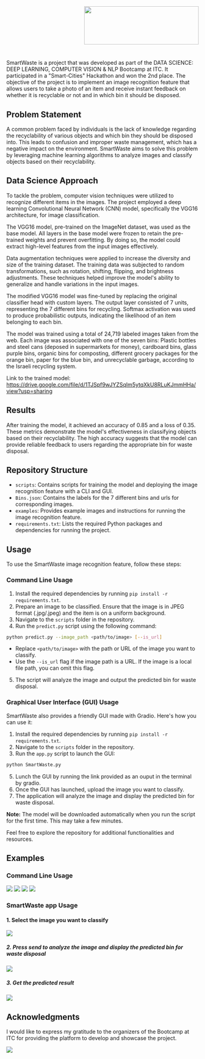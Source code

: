 <div style="text-align:right">
    <img src="examples/logo.svg" width="300" height="100">
</div>  

#
SmartWaste is a project that was developed as part of the DATA SCIENCE: DEEP LEARNING, COMPUTER VISION & NLP Bootcamp at ITC. It participated in a "Smart-Cities" Hackathon and won the 2nd place. The objective of the project is to implement an image recognition feature that allows users to take a photo of an item and receive instant feedback on whether it is recyclable or not and in which bin it should be disposed.

## Problem Statement

A common problem faced by individuals is the lack of knowledge regarding the recyclability of various objects and which bin they should be disposed into. This leads to confusion and improper waste management, which has a negative impact on the environment. SmartWaste aims to solve this problem by leveraging machine learning algorithms to analyze images and classify objects based on their recyclability.

## Data Science Approach

To tackle the problem, computer vision techniques were utilized to recognize different items in the images. The project employed a deep learning Convolutional Neural Network (CNN) model, specifically the VGG16 architecture, for image classification.

The VGG16 model, pre-trained on the ImageNet dataset, was used as the base model. All layers in the base model were frozen to retain the pre-trained weights and prevent overfitting. By doing so, the model could extract high-level features from the input images effectively.

Data augmentation techniques were applied to increase the diversity and size of the training dataset. The training data was subjected to random transformations, such as rotation, shifting, flipping, and brightness adjustments. These techniques helped improve the model's ability to generalize and handle variations in the input images.

The modified VGG16 model was fine-tuned by replacing the original classifier head with custom layers. The output layer consisted of 7 units, representing the 7 different bins for recycling. Softmax activation was used to produce probabilistic outputs, indicating the likelihood of an item belonging to each bin.

The model was trained using a total of 24,719 labeled images taken from the web. Each image was associated with one of the seven bins: Plastic bottles and steel cans (deposed in supermarkets for money), cardboard bins, glass purple bins, organic bins for composting, different grocery packages for the orange bin, paper for the blue bin, and unrecyclable garbage, according to the Israeli recycling system.

Link to the trained model:  
https://drive.google.com/file/d/1TJSpf9wJYZSqIm5ytqXkU8RLuKJmmHHa/view?usp=sharing

## Results

After training the model, it achieved an accuracy of 0.85 and a loss of 0.35. These metrics demonstrate the model's effectiveness in classifying objects based on their recyclability. The high accuracy suggests that the model can provide reliable feedback to users regarding the appropriate bin for waste disposal.

## Repository Structure

- `scripts`: Contains scripts for training the model and deploying the image recognition feature with a CLI and GUI.
- `Bins.json`: Contains the labels for the 7 different bins and urls for corresponding images.
- `examples`: Provides example images and instructions for running the image recognition feature.
- `requirements.txt`: Lists the required Python packages and dependencies for running the project.

## Usage

To use the SmartWaste image recognition feature, follow these steps:

### Command Line Usage

1. Install the required dependencies by running `pip install -r requirements.txt`.
2. Prepare an image to be classified. Ensure that the image is in JPEG format (.jpg/.jpeg) and the item is on a uniform background.
3. Navigate to the `scripts` folder in the repository.
4. Run the `predict.py` script using the following command:
```sh
python predict.py --image_path <path/to/image> [--is_url]
```
- Replace `<path/to/image>` with the path or URL of the image you want to classify.
- Use the `--is_url` flag if the image path is a URL. If the image is a local file path, you can omit this flag.
5. The script will analyze the image and output the predicted bin for waste disposal.

### Graphical User Interface (GUI) Usage

SmartWaste also provides a friendly GUI made with Gradio. Here's how you can use it:

1. Install the required dependencies by running `pip install -r requirements.txt`.
2. Navigate to the `scripts` folder in the repository.
3. Run the `app.py` script to launch the GUI:
```sh
python SmartWaste.py
```
5. Lunch the GUI by running the link provided as an ouput in the terminal by gradio.
6. Once the GUI has launched, upload the image you want to classify.
7. The application will analyze the image and display the predicted bin for waste disposal.

**Note:** The model will be downloaded automatically when you run the script for the first time. This may take a few minutes.

Feel free to explore the repository for additional functionalities and resources.

## Examples
### Command Line Usage
![](examples/bottle.jpg)
![](examples/wine.jpg)
![](examples/can.jpg)
![](examples/compost.jpg)

### SmartWaste app Usage
#### 1. Select the image you want to classify
![](examples/smartwaste-start.jpg)
##### 2. Press send to analyze the image and display the predicted bin for waste disposal
![](examples/smartwaste2.jpg)
##### 3. Get the predicted result
![](examples/smartwaste.jpg)


## Acknowledgments

I would like to express my gratitude to the organizers of the Bootcamp at ITC for providing the platform to develop and showcase the project.


![](https://ashdodi.com/app/uploads/2022/12/3aa719c0-74b9-4eb2-ba47-3a04d5e0a5c5.jpg)
